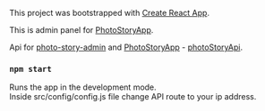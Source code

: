 This project was bootstrapped with [Create React App](https://github.com/facebook/create-react-app).

This is admin panel for [PhotoStoryApp](https://github.com/VucinicVaso/photoStoryApp).

Api for [photo-story-admin](https://github.com/VucinicVaso/photo-story-admin) and [PhotoStoryApp](https://github.com/VucinicVaso/photoStoryApp) - [photoStoryApi](https://github.com/VucinicVaso/photoStoryApi).

### `npm start`

Runs the app in the development mode.<br />
Inside src/config/config.js file change API route to your ip address.
